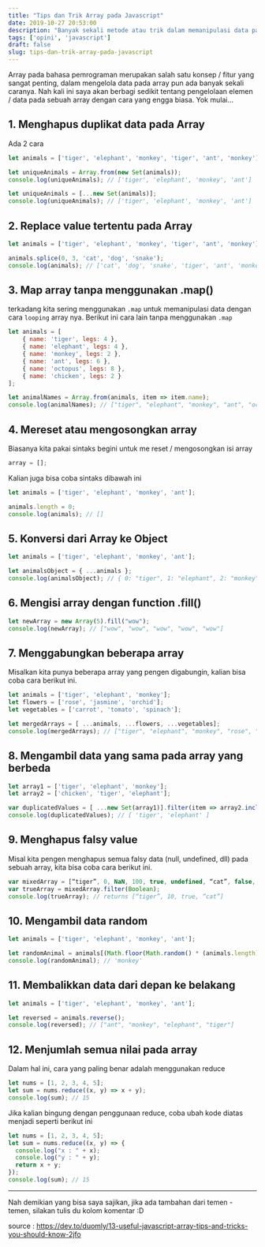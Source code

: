 ```yaml
---
title: "Tips dan Trik Array pada Javascript"
date: 2019-10-27 20:53:00
description: "Banyak sekali metode atau trik dalam memanipulasi data pada sebuah array, berikut ini adalah tips dan trik dalam mengolah array pada JavaScript"
tags: ['opini', 'javascript']
draft: false
slug: tips-dan-trik-array-pada-javascript
---
```


Array pada bahasa pemrograman merupakan salah satu konsep / fitur yang sangat penting, dalam mengelola data pada array pun ada banyak sekali caranya. Nah kali ini saya akan berbagi sedikit tentang pengelolaan elemen / data pada sebuah array dengan cara yang engga biasa. Yok mulai...

## 1. Menghapus duplikat data pada Array

Ada 2 cara

```js
let animals = ['tiger', 'elephant', 'monkey', 'tiger', 'ant', 'monkey'];

let uniqueAnimals = Array.from(new Set(animals));
console.log(uniqueAnimals); // ['tiger', 'elephant', 'monkey', 'ant']

let uniqueAnimals = [...new Set(animals)];
console.log(uniqueAnimals); // ['tiger', 'elephant', 'monkey', 'ant']
```

## 2. Replace value tertentu pada Array

```js
let animals = ['tiger', 'elephant', 'monkey', 'tiger', 'ant', 'monkey'];

animals.splice(0, 3, 'cat', 'dog', 'snake');
console.log(animals); // ['cat', 'dog', 'snake', 'tiger', 'ant', 'monkey']
```

## 3. Map array tanpa menggunakan .map()

terkadang kita sering menggunakan `.map` untuk memanipulasi data dengan cara `looping` array nya. Berikut ini cara lain tanpa menggunakan `.map`

```js
let animals = [
    { name: 'tiger', legs: 4 },
    { name: 'elephant', legs: 4 },
    { name: 'monkey', legs: 2 },
    { name: 'ant', legs: 6 },
    { name: 'octopus', legs: 8 },
    { name: 'chicken', legs: 2 }
];

let animalNames = Array.from(animals, item => item.name);
console.log(animalNames); // ["tiger", "elephant", "monkey", "ant", "octopus", "chicken"]
```

## 4. Mereset atau mengosongkan array

Biasanya kita pakai sintaks begini untuk me reset / mengosongkan isi array

```js
array = [];
```

Kalian juga bisa coba sintaks dibawah ini

```js
let animals = ['tiger', 'elephant', 'monkey', 'ant'];

animals.length = 0;
console.log(animals); // []
```

## 5. Konversi dari Array ke Object

```js
let animals = ['tiger', 'elephant', 'monkey', 'ant'];

let animalsObject = { ...animals };
console.log(animalsObject); // { 0: "tiger", 1: "elephant", 2: "monkey", 3: "ant" }
```

## 6. Mengisi array dengan function .fill()

```js
let newArray = new Array(5).fill("wow");
console.log(newArray); // ["wow", "wow", "wow", "wow", "wow"]
```

## 7. Menggabungkan beberapa array

Misalkan kita punya beberapa array yang pengen digabungin, kalian bisa coba cara berikut ini.

```js
let animals = ['tiger', 'elephant', 'monkey'];
let flowers = ['rose', 'jasmine', 'orchid'];
let vegetables = ['carrot', 'tomato', 'spinach'];

let mergedArrays = [ ...animals, ...flowers, ...vegetables];
console.log(mergedArrays); // ["tiger", "elephant", "monkey", "rose", "jasmine", "orchid", "carrot", "tomato", "spinach"]
```

## 8. Mengambil data yang sama pada array yang berbeda

```js
let array1 = ['tiger', 'elephant', 'monkey'];
let array2 = ['chicken', 'tiger', 'elephant'];

var duplicatedValues = [ ...new Set(array1)].filter(item => array2.includes(item));
console.log(duplicatedValues); // [ 'tiger', 'elephant' ]
```

## 9. Menghapus falsy value

Misal kita pengen menghapus semua falsy data (null, undefined, dll) pada sebuah array, kita bisa coba cara berikut ini.

```js
var mixedArray = [“tiger”, 0, NaN, 100, true, undefined, “cat”, false, ""];
var trueArray = mixedArray.filter(Boolean);
console.log(trueArray); // returns [“tiger”, 10, true, “cat”]
```

## 10. Mengambil data random

```js
let animals = ['tiger', 'elephant', 'monkey', 'ant'];

let randomAnimal = animals[(Math.floor(Math.random() * (animals.length)))];
console.log(randomAnimal); // 'monkey'
```

## 11. Membalikkan data dari depan ke belakang

```js
let animals = ['tiger', 'elephant', 'monkey', 'ant'];

let reversed = animals.reverse();
console.log(reversed); // ["ant", "monkey", "elephant", "tiger"]
```

## 12. Menjumlah semua nilai pada array

Dalam hal ini, cara yang paling benar adalah menggunakan reduce

```js
let nums = [1, 2, 3, 4, 5];
let sum = nums.reduce((x, y) => x + y);
console.log(sum); // 15
```

Jika kalian bingung dengan penggunaan reduce, coba ubah kode diatas menjadi seperti berikut ini

```js
let nums = [1, 2, 3, 4, 5];
let sum = nums.reduce((x, y) => {
  console.log("x : " + x);
  console.log("y : " + y);
  return x + y;
});
console.log(sum); // 15
```

---

Nah demikian yang bisa saya sajikan, jika ada tambahan dari temen - temen, silakan tulis du kolom komentar :D

source : https://dev.to/duomly/13-useful-javascript-array-tips-and-tricks-you-should-know-2jfo